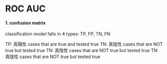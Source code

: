 # ROC AUC

#### 1. confusion matrix

classification model falls in 4 types: TP, FP, TN, FN 

TP: 真陽性 cases that are true and tested true
TN: 真陰性 cases that are NOT true but tested true
TN: 真陰性 cases that are NOT true but tested true
TN: 真陰性 cases that are NOT true but tested true 
